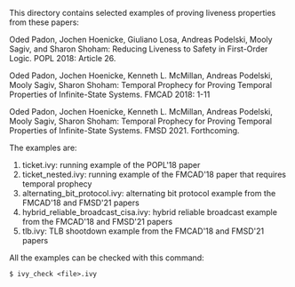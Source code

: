 This directory contains selected examples of proving liveness
properties from these papers:

Oded Padon, Jochen Hoenicke, Giuliano Losa, Andreas Podelski, Mooly
Sagiv, and Sharon Shoham: Reducing Liveness to Safety in First-Order
Logic. POPL 2018: Article 26.

Oded Padon, Jochen Hoenicke, Kenneth L. McMillan, Andreas Podelski,
Mooly Sagiv, Sharon Shoham: Temporal Prophecy for Proving Temporal
Properties of Infinite-State Systems. FMCAD 2018: 1-11

Oded Padon, Jochen Hoenicke, Kenneth L. McMillan, Andreas Podelski,
Mooly Sagiv, Sharon Shoham: Temporal Prophecy for Proving Temporal
Properties of Infinite-State Systems. FMSD 2021. Forthcoming.


The examples are:

1) ticket.ivy: running example of the POPL'18 paper
2) ticket_nested.ivy: running example of the FMCAD'18 paper that requires temporal prophecy
3) alternating_bit_protocol.ivy: alternating bit protocol example from the FMCAD'18 and FMSD'21 papers
4) hybrid_reliable_broadcast_cisa.ivy: hybrid reliable broadcast example from the FMCAD'18 and FMSD'21 papers
5) tlb.ivy: TLB shootdown example from the FMCAD'18 and FMSD'21 papers


All the examples can be checked with this command:

    $ ivy_check <file>.ivy
